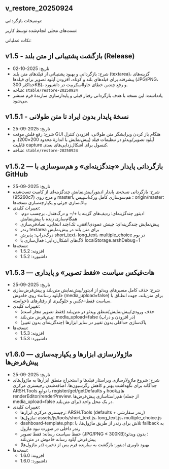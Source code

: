 ## v_restore_20250924


توضیحات بازگردانی:


تست‌های محلی انجام‌شده توسط کاربر:


نکات عملیاتی:

## v1.5 - بازگشت پشتیبانی از متن بلند (Release)

- تاریخ: 2025-10-02
- شرح: بازگردانی و بهبود پشتیبانی از فیلدهای متن بلند (textarea)، گزینه‌های پیشرفته برای فیلدهای بلند و کوتاه، افزودن آپلود تصویر برای فیلدها (JPG/PNG، حداکثر 300KB)، و رفع چندین خطای جاوااسکریپت در داشبورد.
- شاخه: `stable/restore-20250924`
- یادداشت: این نسخه با هدف بازگردانی رفتار قبلی و پایدارسازی سازندهٔ فرم منتشر می‌شود.

## v1.5.1 - نسخهٔ پایدار بدون ایراد تا متن طولانی

- تاریخ: 2025-09-25
- شرح: رفع فلش موقت GUI هنگام باز کردن ویرایشگر متن طولانی، افزودن کنترل آپلود تصویر/ویدئو در تنظیمات فیلد (پیش‌نمایش با اندازهٔ محدود 200×200)، و قابلیت capture کنسول برای اشکال‌زدایی‌های بعدی.
- شاخه: `stable/restore-20250924`

## v1.5.2 — بازگردانی پایدار «چندگزینه‌ای» و هم‌سوسازی با GitHub

- تاریخ: 2025-09-25
- شرح: بازگردانی نسخه‌ی پایدار ادیتور/پیش‌نمایش چندگزینه‌ای از کامیت تست‌شده (95260c7) و مرج روی master؛ هم‌سوسازی کامل ورک‌اسپیس با origin/master؛ پاک‌سازی جزئی و یکپارچه‌سازی نسخه‌ها.
- تغییرات کلیدی:
	- ادیتور چندگزینه‌ای: ردیف‌های گزینه با +/− و درگ‌هندل، برچسب دوم، همگام‌سازی زنده با پیش‌نمایش
	- پیش‌نمایش چندگزینه‌ای: چینش عمودی/افقی، تک/چند انتخابی، تصادفی‌سازی
	- رندر textarea برای متن بلند در پیش‌نمایش
	- درگ‌دراپ: پذیرش short_text، long_text، multiple_choice در بوم
	- لاگ‌های اشکال‌زدایی: فعال‌سازی با localStorage.arshDebug=1
- نسخه‌ها:
	- افزونه: 1.5.2
	- داشبورد: 1.5.2

## v1.5.3 — هات‌فیکس سیاست «فقط تصویر» و پایداری

- تاریخ: 2025-09-25
- شرح: حذف کامل مسیرهای ویدئو از ادیتور/پیش‌نمایش متن‌بلند و پیش‌فرض‌سازی «آپلود رسانه» روی خاموش (media_upload=false) برای متن‌بلند، جهت انطباق با سیاست فقط-عکس و جلوگیری از رفتارهای ناخواسته.
- تغییرات کلیدی:
	- حذف ورودی/پیش‌نمایش/منطق ویدئو در متن‌بلند (فقط تصویر مجاز است)
	- پیش‌فرض متن‌بلند: media_upload=false (در افزودن و دراپ)
	- پاک‌سازی حداقلی بدون تغییر در سایر ابزارها (چندگزینه‌ای بدون تغییر)
- نسخه‌ها:
	- افزونه: 1.5.3
	- داشبورد: 1.5.3

## v1.6.0 — ماژولارسازی ابزارها و یکپارچه‌سازی پیش‌فرض‌ها

- تاریخ: 2025-09-25
- شرح: شروع ماژولارسازی ویراستار فیلدها و استخراج منطق ابزارها به ماژول‌های جداگانه برای نگهداشت بهتر و کاهش رگرسیون‌ها. اضافه‌شدن رجیستری مرکزی ARSH.Tools با توابع register/get/getDefaults و hookهای renderEditor/renderPreview. هم‌راستاسازی پیش‌فرض‌ها (از جمله media_upload=false برای متن‌بلند) در یک محل واحد.
- تغییرات کلیدی:
	- رجیستری مرکزی ابزارها: ARSH.Tools (defaults + رندر سفارشی)
	- ماژول‌ها: assets/js/tools/short_text.js، long_text.js، multiple_choice.js
	- dashboard-template.php: تلاش برای رندر از طریق ماژول‌ها، با fallback به رندر داخلی در صورت نبود ماژول
	- حفظ سیاست رسانه: فقط تصویر (JPG/PNG ≤ 300KB)؛ بدون ویدئو؛ پیش‌فرض آپلود رسانه خاموش در متن‌بلند
	- بهبود ناوبری ادیتور: بازگشت به سازنده فرم پس از ذخیره (در ماژول‌ها)
- نسخه‌ها:
	- افزونه: 1.6.0
	- داشبورد: 1.6.0
